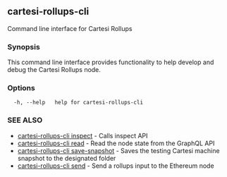 ## cartesi-rollups-cli

Command line interface for Cartesi Rollups

### Synopsis

This command line interface provides functionality to help develop and debug the
Cartesi Rollups node.

### Options

```
  -h, --help   help for cartesi-rollups-cli
```

### SEE ALSO

* [cartesi-rollups-cli inspect](cartesi-rollups-cli_inspect.md)	 - Calls inspect API
* [cartesi-rollups-cli read](cartesi-rollups-cli_read.md)	 - Read the node state from the GraphQL API
* [cartesi-rollups-cli save-snapshot](cartesi-rollups-cli_save-snapshot.md)	 - Saves the testing Cartesi machine snapshot to the designated folder
* [cartesi-rollups-cli send](cartesi-rollups-cli_send.md)	 - Send a rollups input to the Ethereum node

